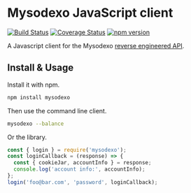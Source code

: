 # Mysodexo JavaScript client

[![Build Status](https://travis-ci.com/AndreMiras/mysodexo.js.svg?branch=main)](https://travis-ci.com/AndreMiras/mysodexo.js)
[![Coverage Status](https://coveralls.io/repos/github/AndreMiras/mysodexo.js/badge.svg?branch=main)](https://coveralls.io/github/AndreMiras/mysodexo.js?branch=main)
[![npm version](https://badge.fury.io/js/mysodexo.svg)](https://badge.fury.io/js/mysodexo)

A Javascript client for the Mysodexo [reverse engineered API](https://medium.com/@andre.miras/reverse-engineering-sodexos-api-d13710b7bf0d).


## Install & Usage
Install it with npm.
```sh
npm install mysodexo
```
Then use the command line client.
```sh
mysodexo --balance
```
Or the library.
```js
const { login } = require('mysodexo');
const loginCallback = (response) => {
  const { cookieJar, accountInfo } = response;
  console.log('account info:', accountInfo);
};
login('foo@bar.com', 'password', loginCallback);
```
